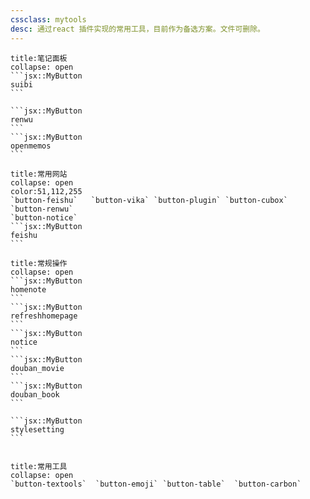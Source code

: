 ```yaml
---
cssclass: mytools
desc: 通过react 插件实现的常用工具，目前作为备选方案。文件可删除。
---
```


````ad-abstract
title:笔记面板
collapse: open
```jsx::MyButton
suibi
```

```jsx::MyButton
renwu
```
```jsx::MyButton
openmemos
```

````

````ad-example
title:常用网站
collapse: open
color:51,112,255
`button-feishu`   `button-vika` `button-plugin` `button-cubox` `button-renwu`
`button-notice`
```jsx::MyButton
feishu
```

````


````ad-info
title:常规操作
collapse: open
```jsx::MyButton
homenote
```
```jsx::MyButton
refreshhomepage
```
```jsx::MyButton
notice
```
```jsx::MyButton
douban_movie
```
```jsx::MyButton
douban_book
```

```jsx::MyButton
stylesetting
```


````


````ad-tip
title:常用工具
collapse: open
`button-textools`  `button-emoji` `button-table`  `button-carbon`

````

